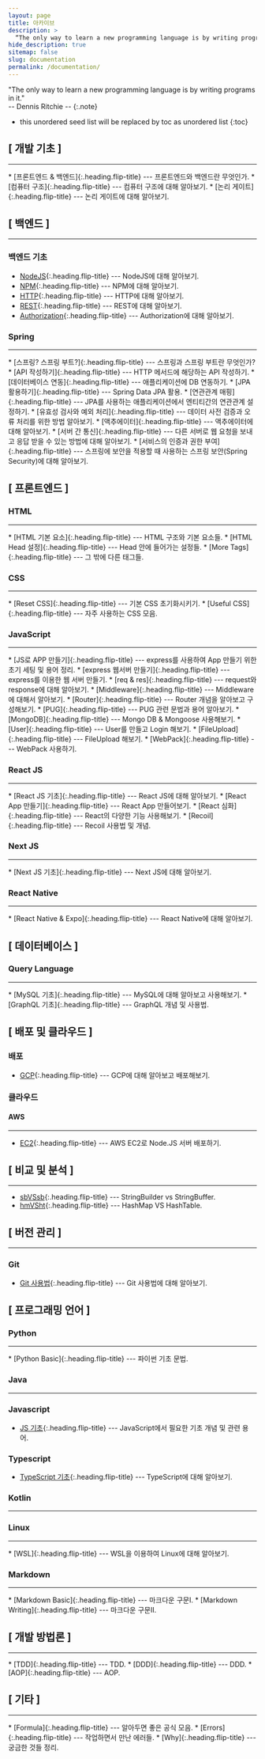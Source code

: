 ```yaml
---
layout: page
title: 아카이브
description: >
  “The only way to learn a new programming language is by writing programs in it."<br>– Dennis Ritchie –
hide_description: true
sitemap: false
slug: documentation
permalink: /documentation/
---
```


"The only way to learn a new programming language is by writing programs in it."<br> 
-- Dennis Ritchie --
{:.note}

* this unordered seed list will be replaced by toc as unordered list 
{:toc}

## [ 개발 기초 ]
<hr>
* [프론트엔드 & 백엔드]{:.heading.flip-title} --- 프론트엔드와 백엔드란 무엇인가.
* [컴퓨터 구조]{:.heading.flip-title} --- 컴퓨터 구조에 대해 알아보기. 
* [논리 게이트]{:.heading.flip-title} --- 논리 게이트에 대해 알아보기. 

## [ 백엔드 ]
<hr>

### 백엔드 기초
* [NodeJS]{:.heading.flip-title} --- NodeJS에 대해 알아보기.
* [NPM]{:.heading.flip-title} --- NPM에 대해 알아보기.
* [HTTP]{:.heading.flip-title} --- HTTP에 대해 알아보기.
* [REST]{:.heading.flip-title} --- REST에 대해 알아보기.
* [Authorization]{:.heading.flip-title} --- Authorization에 대해 알아보기.

### Spring
<hr>
* [스프링? 스프링 부트?]{:.heading.flip-title} --- 스프링과 스프링 부트란 무엇인가?
* [API 작성하기]{:.heading.flip-title} --- HTTP 메서드에 해당하는 API 작성하기.
* [데이터베이스 연동]{:.heading.flip-title} --- 애플리케이션에 DB 연동하기.
* [JPA 활용하기]{:.heading.flip-title} --- Spring Data JPA 활용.
* [연관관계 매핑]{:.heading.flip-title} --- JPA를 사용하는 애플리케이션에서 엔티티간의 연관관계 설정하기.
* [유효성 검사와 예외 처리]{:.heading.flip-title} --- 데이터 사전 검증과 오류 처리를 위한 방법 알아보기.
* [액추에이터]{:.heading.flip-title} --- 액추에이터에 대해 알아보기.
* [서버 간 통신]{:.heading.flip-title} --- 다른 서버로 웹 요청을 보내고 응답 받을 수 있는 방법에 대해 알아보기.
* [서비스의 인증과 권한 부여]{:.heading.flip-title} --- 스프링에 보안을 적용할 때 사용하는 스프링 보안(Spring Security)에 대해 알아보기.

## [ 프론트엔드 ]
### HTML
<hr>
* [HTML 기본 요소]{:.heading.flip-title} --- HTML 구조와 기본 요소들.
* [HTML Head 설정]{:.heading.flip-title} --- Head 안에 들어가는 설정들.
* [More Tags]{:.heading.flip-title} --- 그 밖에 다른 태그들.

### CSS
<hr>
* [Reset CSS]{:.heading.flip-title} --- 기본 CSS 초기화시키기.
* [Useful CSS]{:.heading.flip-title} --- 자주 사용하는 CSS 모음.

### JavaScript
<hr>
* [JS로 APP 만들기]{:.heading.flip-title} --- express를 사용하여 App 만들기 위한 초기 세팅 및 용어 정리.
* [express 웹서버 만들기]{:.heading.flip-title} --- express를 이용한 웹 서버 만들기.
* [req & res]{:.heading.flip-title} --- request와 response에 대해 알아보기.
* [Middleware]{:.heading.flip-title} --- Middleware에 대해서 알아보기.
* [Router]{:.heading.flip-title} --- Router 개념을 알아보고 구성해보기.
* [PUG]{:.heading.flip-title} --- PUG 관련 문법과 용어 알아보기.
* [MongoDB]{:.heading.flip-title} --- Mongo DB & Mongoose 사용해보기.
* [User]{:.heading.flip-title} --- User를 만들고 Login 해보기.
* [FileUpload]{:.heading.flip-title} --- FileUpload 해보기.
* [WebPack]{:.heading.flip-title} --- WebPack 사용하기.

### React JS
<hr>
* [React JS 기초]{:.heading.flip-title} --- React JS에 대해 알아보기.
* [React App 만들기]{:.heading.flip-title} --- React App 만들어보기.
* [React 심화]{:.heading.flip-title} --- React의 다양한 기능 사용해보기.
* [Recoil]{:.heading.flip-title} --- Recoil 사용법 및 개념.

### Next JS
<hr>
* [Next JS 기초]{:.heading.flip-title} --- Next JS에 대해 알아보기.

### React Native
<hr>
* [React Native & Expo]{:.heading.flip-title} --- React Native에 대해 알아보기.

## [ 데이터베이스 ]
### Query Language
<hr>
* [MySQL 기초]{:.heading.flip-title} --- MySQL에 대해 알아보고 사용해보기. 
* [GraphQL 기초]{:.heading.flip-title} --- GraphQL 개념 및 사용법.

## [ 배포 및 클라우드 ]
### 배포
* [GCP]{:.heading.flip-title} --- GCP에 대해 알아보고 배포해보기. 

### 클라우드
#### AWS
<hr>

* [EC2]{:.heading.flip-title} --- AWS EC2로 Node.JS 서버 배포하기. 

## [ 비교 및 분석 ]
<hr>

* [sbVSsb]{:.heading.flip-title} --- StringBuilder vs StringBuffer.
* [hmVSht]{:.heading.flip-title} --- HashMap VS HashTable.

## [ 버전 관리 ]
<hr>

### Git
* [Git 사용법]{:.heading.flip-title} --- Git 사용법에 대해 알아보기. 

## [ 프로그래밍 언어 ]
### Python
<hr>
* [Python Basic]{:.heading.flip-title} --- 파이썬 기초 문법.

### Java
<hr>

### Javascript
* [JS 기초]{:.heading.flip-title} --- JavaScript에서 필요한 기초 개념 및 관련 용어.

### Typescript
* [TypeScript 기초]{:.heading.flip-title} --- TypeScript에 대해 알아보기.

### Kotlin
<hr>

### Linux
<hr>
* [WSL]{:.heading.flip-title} --- WSL을 이용하여 Linux에 대해 알아보기. 

### Markdown
<hr>
* [Markdown Basic]{:.heading.flip-title} --- 마크다운 구문I.
* [Markdown Writing]{:.heading.flip-title} --- 마크다운 구문II.

## [ 개발 방법론 ]
<hr>
* [TDD]{:.heading.flip-title} --- TDD.
* [DDD]{:.heading.flip-title} --- DDD.
* [AOP]{:.heading.flip-title} --- AOP.

## [ 기타 ]
<hr>
* [Formula]{:.heading.flip-title} --- 알아두면 좋은 공식 모음.
* [Errors]{:.heading.flip-title} --- 작업하면서 만난 에러들.
* [Why]{:.heading.flip-title} --- 궁금한 것들 정리.


<!-- 컴퓨터 공학 -->
[컴퓨터 구조]: ../_posts/studylog/documentation/2024-02-18-[컴퓨터공학]01컴퓨터구조.md
[논리 게이트]: ../_posts/studylog/documentation/2024-02-18-[컴퓨터공학]02논리게이트.md

<!-- Front-end & Back-end --->
[프론트엔드 & 백엔드]: ../_posts/studylog/documentation/2024-02-16-front&back.md


<!-- HTML -->
[HTML 기본 요소]: ../_posts/studylog/documentation/2020-06-01-html기초I.md
[HTML Head 설정]: ../_posts/studylog/documentation/2020-06-02-html기초II.md
[More Tags]: ../_posts/studylog/documentation/2020-06-03-html기초III.md

<!-- CSS -->
[Reset CSS]: ../_posts/studylog/documentation/2020-07-01-reset.md
[Useful CSS]: ../_posts/studylog/documentation/2020-07-02-usefulCss.md

<!-- JavaScript -->
[JS 기초]: ../_posts/studylog/documentation/2020-12-30-js기초.md
[JS로 APP 만들기]: ../_posts/studylog/documentation/2020-12-31-fullstackBasic.md
[express 웹서버 만들기]: ../_posts/studylog/documentation/2021-01-01-express.md
[req & res]: ../_posts/studylog/documentation/2021-01-02-req&res.md
[Middleware]: ../_posts/studylog/documentation/2021-01-03-middleware.md
[Router]: ../_posts/studylog/documentation/2021-01-04-router.md
[PUG]: ../_posts/studylog/documentation/2021-01-05-pug.md
[MongoDB]: ../_posts/studylog/documentation/2021-01-06-mongoDB.md
[User]: ../_posts/studylog/documentation/2021-01-07-user.md
[FileUpload]: ../_posts/studylog/documentation/2021-01-08-fileUpload.md
[WebPack]: ../_posts/studylog/documentation/2021-01-09-webpack.md

<!-- ------------------------ -->

<!-- TS 기초 -->
[TypeScript 기초]: ../_posts/studylog/documentation/2021-02-01-ts기초.md

<!-- React JS -->
[React JS 기초]: ../_posts/studylog/documentation/2021-07-01-reactJS기초.md
[React App 만들기]: ../_posts/studylog/documentation/2021-07-02-reactApp.md
[React 심화]: ../_posts/studylog/documentation/2021-07-03-reactMaster.md
[Recoil]: ../_posts/studylog/documentation/2021-07-04-recoil.md

<!-- Next JS -->
[Next JS 기초]: ../_posts/studylog/documentation/2022-07-01-NextJS기초.md

<!-- React Native -->
[React Native & Expo]: ../_posts/studylog/documentation/2022-11-01-reactNative&Expo.md

<!-- Back-end -->
[NodeJS]: ../_posts/studylog/documentation/2022-09-15-nodeJs.md
[NPM]: ../_posts/studylog/documentation/2022-09-16-npm.md
[HTTP]: ../_posts/studylog/documentation/2022-09-17-http.md
[REST]: ../_posts/studylog/documentation/2022-09-18-rest.md
[Authorization]: ../_posts/studylog/documentation/2022-09-19-authorization.md

<!-- Spring -->
[스프링? 스프링 부트?]: ../_posts/studylog/documentation/2024-05-21-Spring&SpringBoot.md
[API 작성하기]: ../_posts/studylog/documentation/2024-05-22-SpringBoot-API.md
[데이터베이스 연동]: ../_posts/studylog/documentation/2024-05-23-SpringBoot-ConnectDB.md
[JPA 활용하기]: ../_posts/studylog/documentation/2024-05-24-SpringBoot-JPA.md
[연관관계 매핑]: ../_posts/studylog/documentation/2024-05-25-SpringBoot-RelationMapping.md
[유효성 검사와 예외 처리]: ../_posts/studylog/documentation/2024-06-01-SpringBoot-Validation-Exception.md
[액추에이터]: ../_posts/studylog/documentation/2024-06-05-SpringBoot-temp.md
[서버 간 통신]: ../_posts/studylog/documentation/2024-06-05-SpringBoot-temp.md
[서비스의 인증과 권한 부여]: ../_posts/studylog/documentation/2024-06-16-SpringBoot-Authentication-Authorization.md

<!-- DB -->

<!-- Deploy -->
[GCP]: ../_posts/studylog/documentation/2023-03-01-GCP.md
<!-- AWS -->
[EC2]: ../_posts/studylog/documentation/2022-09-01-ec2.md


<!-- Language -->
<!-- Python -->
[Python Basic]: ../_posts/studylog/documentation/2022-03-01-python-basic.md

<!-- Java -->

<!-- Kotlin -->

<!-- Linux -->
[WSL]: ../_posts/studylog/documentation/2022-01-01-wsl.md

<!-- Markdown -->
[Markdown Basic]: ../_posts/studylog/documentation/basics.md
[Markdown Writing]: ../_posts/studylog/documentation/writing.md

<!-- Query Language -->
[MySQL 기초]: ../_posts/studylog/documentation/2023-01-03-mysql.md
[GraphQL 기초]: ../_posts/studylog/documentation/2022-10-01-graphql.md


<!-- VS -->
[sbVSsb]: ../_posts/studylog/documentation/2024-03-02-[VS]sbVSsb.md
[hmVSht]: ../_posts/studylog/documentation/2024-03-02-%5BVS%5DhmVSht.md


<!-- Git -->
[Git 사용법]: ../_posts/studylog/documentation/2022-09-01-git.md

<!-- 개발 방법론 -->
[AOP]: ../_posts/studylog/documentation/2024-07-03-AOP.md
[TDD]: ../_posts/studylog/documentation/2024-07-03-TDD.md
[DDD]: ../_posts/studylog/documentation/2024-07-03-DDD.md

<!-- Others -->
[Formula]: ../_posts/studylog/documentation/[WHY]formula.md
[Errors]: ../_posts/studylog/documentation/2022-12-25-error.md
[Why]: ../_posts/studylog/documentation/[WHY]why.md

